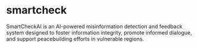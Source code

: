 # smartcheck
SmartCheckAI is an AI-powered misinformation detection and feedback system designed to foster information integrity, promote informed dialogue, and support peacebuilding efforts in vulnerable regions. 
